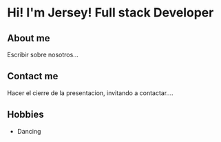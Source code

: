 # Hi! I'm Jersey! Full stack Developer

## About me

Escribir sobre nosotros...

## Contact me

Hacer el cierre de la presentacion, invitando a contactar....

## Hobbies

- Dancing